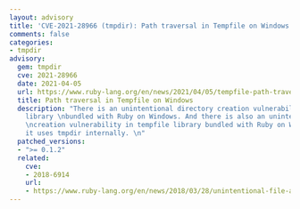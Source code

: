```yaml
---
layout: advisory
title: 'CVE-2021-28966 (tmpdir): Path traversal in Tempfile on Windows'
comments: false
categories:
- tmpdir
advisory:
  gem: tmpdir
  cve: 2021-28966
  date: 2021-04-05
  url: https://www.ruby-lang.org/en/news/2021/04/05/tempfile-path-traversal-on-windows-cve-2021-28966/
  title: Path traversal in Tempfile on Windows
  description: "There is an unintentional directory creation vulnerability in tmpdir
    library \nbundled with Ruby on Windows. And there is also an unintentional file
    \ncreation vulnerability in tempfile library bundled with Ruby on Windows, \nbecause
    it uses tmpdir internally. \n"
  patched_versions:
  - ">= 0.1.2"
  related:
    cve:
    - 2018-6914
    url:
    - https://www.ruby-lang.org/en/news/2018/03/28/unintentional-file-and-directory-creation-with-directory-traversal-cve-2018-6914/
---
```

